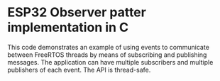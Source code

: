 # ESP32 Observer patter implementation in C

This code demonstrates an example of using events to communicate between FreeRTOS threads by means of subscribing and publishing messages.
The application can have multiple subscribers and multiple publishers of each event. The API is thread-safe.